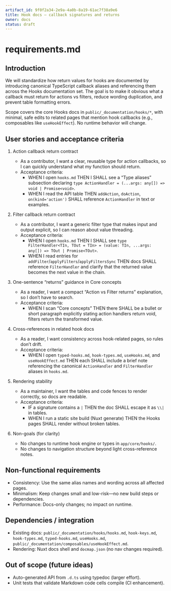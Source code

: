 ```yaml
---
artifact_id: 9f0f2a34-2e9a-4a0b-8a19-61ac7f38a9e6
title: Hook docs – callback signatures and returns
owner: docs
status: draft
---
```


# requirements.md

## Introduction

We will standardize how return values for hooks are documented by introducing canonical TypeScript callback aliases and referencing them across the Hooks documentation set. The goal is to make it obvious what a callback must return for actions vs filters, reduce wording duplication, and prevent table formatting errors.

Scope covers the core Hooks docs in `public/_documentation/hooks/*`, with minimal, safe edits to related pages that mention hook callbacks (e.g., composables like `useHookEffect`). No runtime behavior will change.

## User stories and acceptance criteria

1. Action callback return contract

    - As a contributor, I want a clear, reusable type for action callbacks, so I can quickly understand what my function should return.
    - Acceptance criteria:
        - WHEN I open `hooks.md` THEN I SHALL see a “Type aliases” subsection declaring `type ActionHandler = (...args: any[]) => void | Promise<void>`.
        - WHEN I read the API table THEN `addAction`, `doAction`, `on(kind='action')` SHALL reference `ActionHandler` in text or examples.

2. Filter callback return contract

    - As a contributor, I want a generic filter type that makes input and output explicit, so I can reason about value threading.
    - Acceptance criteria:
        - WHEN I open `hooks.md` THEN I SHALL see `type FilterHandler<TIn, TOut = TIn> = (value: TIn, ...args: any[]) => TOut | Promise<TOut>`.
        - WHEN I read entries for `addFilter`/`applyFilters`/`applyFiltersSync` THEN docs SHALL reference `FilterHandler` and clarify that the returned value becomes the next value in the chain.

3. One-sentence “returns” guidance in Core concepts

    - As a reader, I want a compact “Action vs Filter returns” explanation, so I don’t have to search.
    - Acceptance criteria:
        - WHEN I scan “Core concepts” THEN there SHALL be a bullet or short paragraph explicitly stating action handlers return void, filters return the transformed value.

4. Cross-references in related hook docs

    - As a reader, I want consistency across hook-related pages, so rules don’t drift.
    - Acceptance criteria:
        - WHEN I open `typed-hooks.md`, `hook-types.md`, `useHooks.md`, and `useHookEffect.md` THEN each SHALL include a brief note referencing the canonical `ActionHandler` and `FilterHandler` aliases in `hooks.md`.

5. Rendering stability

    - As a maintainer, I want the tables and code fences to render correctly, so docs are readable.
    - Acceptance criteria:
        - IF a signature contains a `|` THEN the doc SHALL escape it as `\\|` in tables.
        - WHEN I run a static site build (Nuxt generate) THEN the Hooks pages SHALL render without broken tables.

6. Non-goals (for clarity)
    - No changes to runtime hook engine or types in `app/core/hooks/`.
    - No changes to navigation structure beyond light cross-reference notes.

## Non-functional requirements

-   Consistency: Use the same alias names and wording across all affected pages.
-   Minimalism: Keep changes small and low-risk—no new build steps or dependencies.
-   Performance: Docs-only changes; no impact on runtime.

## Dependencies / integration

-   Existing docs: `public/_documentation/hooks/hooks.md`, `hook-keys.md`, `hook-types.md`, `typed-hooks.md`, `useHooks.md`, `public/_documentation/composables/useHookEffect.md`.
-   Rendering: Nuxt docs shell and `docmap.json` (no nav changes required).

## Out of scope (future ideas)

-   Auto-generated API from `.d.ts` using typedoc (larger effort).
-   Unit tests that validate Markdown code cells compile (CI enhancement).
